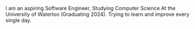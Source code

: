 I am an aspiring Software Engineer, Studying Computer Science At the University of Waterloo (Graduating 2024). Trying to learn and improve every single day.
